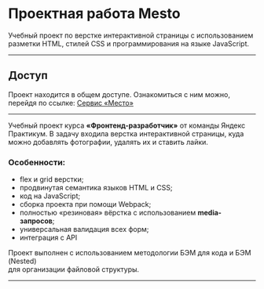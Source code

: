 # Проектная работа Mesto

Учебный проект по верстке интерактивной страницы с использованием разметки HTML,
стилей CSS и программирования на языке JavaScript.

---

## Доступ

Проект находится в общем доступе. Ознакомиться с ним можно, перейдя по ссылке:
[Сервис «Место»](https://agkondakov91.github.io/mesto-project-ff/)

---

Учебный проект курса **«Фронтенд-разработчик»** от команды Яндекс Практикум.
В задачу входила верстка интерактивной страницы, куда можно добавлять фотографии, удалять их и ставить лайки.

### Особенности:

* flex и grid верстки;
* продвинутая семантика языков HTML и CSS;
* код на JavaScript;
* сборка проекта при помощи Webpack;
* полностью «резиновая» вёрстка с использованием **media-запросов**;
* универсальная валидация всех форм;
* интеграция с API

Проект выполнен с использованием методологии БЭМ для кода и БЭМ (Nested)  
для организации файловой структуры.

---
